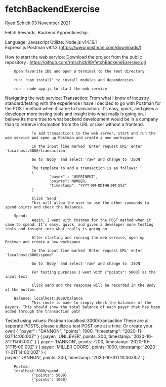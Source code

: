 # fetchBackendExercise

Ryan Schick
03 November 2021

Fetch Rewards, Backend Apprenticeship. 

Language: Javascript 
Utilize:  Node.js v14.16.1   
          Express.js
          Postman v9.1.3 (https://www.postman.com/downloads/)
   

How to start the web service:
        Download the project from the public repository : https://github.com/rmschick99/fetchBackendExercise.git

        Open favorite IDE and open a terminal to the root directory

        run: 'npm install' to install modules and dependencies 

        run : node app.js to start the web service
        
Navigating the web service:
        Transaction: 
                From what I know of industry standard/testing with the experience I have I decided to go with Postman for the POST method when it came to transaction. It's easy, quick, and gives a developer more testing tools and insight into what really is going on. I believe its more true to what backend development would be in a company than to retrieve information from the URL or user without a frontend. 

                To add transactions to the web server, start and run the web service and open up Postman and create a new workspace

                In the input line marked 'Enter request URL' enter 'localhost:3000/transaction'

                Go to 'Body' and select 'raw' and change to 'JSON'

                The template to add a transaction is as follows:
                {
                        "payer" : "USERINPUT",
                        "points": NUMBER,
                        "timestamp": "YYYY-MM-DDTHH:MM:SSZ"
                }

                Click 'Send'
                This will allow the user to use the other commands to spend points and check the balances.

        Spend:
                Again, I went with Postman for the POST method when it came to spend. It's easy, quick, and gives a developer more testing tools and insight into what really is going on. 

                After starting and running the web service, open up Postman and create a new workspace

                In the input line marked 'Enter request URL' enter 'localhost:3000/spend'

                Go to 'Body' and select 'raw' and change to 'JSON'

                For testing purposes I went with {"points": 5000} as the input text

                Click send and the response will be recorded in the Body at the bottom. 

        Balance: localhost:3000/balance
                This route is made to simply check the balances of the payers. This should show the total balance of each payer that has been added through the transaction path

Tested using values:
        Postman
        localhost:3000/transaction
        These are all seperate POSTS, please utilize a test POST one at a time. Or create your own!
                {
                        "payer" : "DANNON",
                        "points": 1000,
                        "timestamp": "2020-11-02T14:00:00Z"
                }
                { 
                        payer: 'UNILEVER', 
                        points: 200, 
                        timestamp: '2020-10-31T11:00:00Z' 
                }
                {       payer: 'DANNON', 
                        points: -200, 
                        timestamp: '2020-10-31T15:00:00Z' 
                }
                {
                        payer: 'MILLER COORS',
                        points: 1000,
                        timestamp: '2020-11-01T14:00:00Z'
                }
                {       
                        payer: 'DANNON', 
                        points: 300, 
                        timestamp: '2020-10-31T10:00:00Z' 
                }
       

        Postman 
        localhost:3000/spend
                {"points": 5000}
                {"points": 1000}